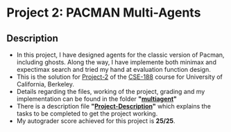 # Project 2: PACMAN Multi-Agents
## Description
- In this project, I have designed agents for the classic version of Pacman, including ghosts. Along the way, I have implemente both minimax and expectimax search and tried my hand at evaluation function design.
- This is the solution for [Project-2](http://ai.berkeley.edu/multiagent.html) of the [CSE-188](http://ai.berkeley.edu/home.html) course for University of California, Berkeley.
- Details regarding the files, working of the project, grading and my implementation can be found in the folder **"[multiagent](multiagent)"**
- There is a description file **"[Project-Description](Project-Description.pdf)"** which explains the tasks to be completed to get the project working.
- My autograder score achieved for this project is **25/25**.

